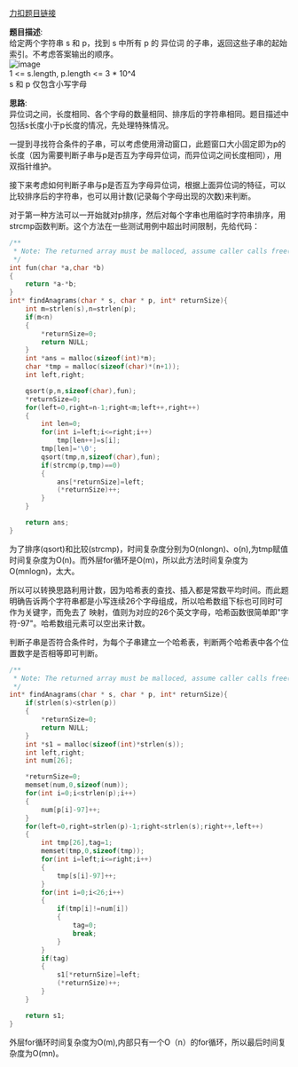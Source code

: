 [力扣题目链接](https://leetcode.cn/problems/find-all-anagrams-in-a-string/)

__题目描述__:\
给定两个字符串 s 和 p，找到 s 中所有 p 的 异位词 的子串，返回这些子串的起始索引。不考虑答案输出的顺序。\
![image](https://user-images.githubusercontent.com/84489567/202128528-f091f7d6-e92d-4ad9-9b63-6a2f58ccf111.png)\
1 <= s.length, p.length <= 3 * 10^4<br>
s 和 p 仅包含小写字母

__思路__:\
异位词之间，长度相同、各个字母的数量相同、排序后的字符串相同。题目描述中包括s长度小于p长度的情况，先处理特殊情况。

一提到寻找符合条件的子串，可以考虑使用滑动窗口，此题窗口大小固定即为p的长度（因为需要判断子串与p是否互为字母异位词，而异位词之间长度相同），用双指针维护。

接下来考虑如何判断子串与p是否互为字母异位词，根据上面异位词的特征，可以比较排序后的字符串，也可以用计数(记录每个字母出现的次数)来判断。

对于第一种方法可以一开始就对p排序，然后对每个字串也用临时字符串排序，用strcmp函数判断。这个方法在一些测试用例中超出时间限制，先给代码：
```C
/**
 * Note: The returned array must be malloced, assume caller calls free().
 */
int fun(char *a,char *b)
{
    return *a-*b;
}
int* findAnagrams(char * s, char * p, int* returnSize){
    int m=strlen(s),n=strlen(p);
    if(m<n)
    {
        *returnSize=0;
        return NULL;
    }
    int *ans = malloc(sizeof(int)*m);
    char *tmp = malloc(sizeof(char)*(n+1));
    int left,right;

    qsort(p,n,sizeof(char),fun);
    *returnSize=0;
    for(left=0,right=n-1;right<m;left++,right++)
    {
        int len=0;
        for(int i=left;i<=right;i++)
            tmp[len++]=s[i];
        tmp[len]='\0';
        qsort(tmp,n,sizeof(char),fun);
        if(strcmp(p,tmp)==0)
        {
            ans[*returnSize]=left;
            (*returnSize)++;
        }
    }

    return ans;
}
```
为了排序(qsort)和比较(strcmp)，时间复杂度分别为O(nlongn)、o(n),为tmp赋值时间复杂度为O(n)。而外层for循环是O(m)，所以此方法时间复杂度为O(mnlogn)，太大。

所以可以转换思路利用计数，因为哈希表的查找、插入都是常数平均时间。而此题明确告诉两个字符串都是小写连续26个字母组成，所以哈希数组下标也可同时可作为关键字，而免去了
映射，值则为对应的26个英文字母，哈希函数很简单即"字符-97"。哈希数组元素可以空出来计数。

判断子串是否符合条件时，为每个子串建立一个哈希表，判断两个哈希表中各个位置数字是否相等即可判断。
```C
/**
 * Note: The returned array must be malloced, assume caller calls free().
 */
int* findAnagrams(char * s, char * p, int* returnSize){
    if(strlen(s)<strlen(p))
    {
        *returnSize=0;
        return NULL;
    }
    int *s1 = malloc(sizeof(int)*strlen(s));
    int left,right;
    int num[26];

    *returnSize=0;
    memset(num,0,sizeof(num));
    for(int i=0;i<strlen(p);i++)
    {
        num[p[i]-97]++;
    }
    for(left=0,right=strlen(p)-1;right<strlen(s);right++,left++)
    {
        int tmp[26],tag=1;
        memset(tmp,0,sizeof(tmp));
        for(int i=left;i<=right;i++)
        {
            tmp[s[i]-97]++;
        }
        for(int i=0;i<26;i++)
        {
            if(tmp[i]!=num[i])
            {
                tag=0;
                break;
            }
        }
        if(tag)
        {
            s1[*returnSize]=left;
            (*returnSize)++;
        }
    }

    return s1;
}
```
外层for循环时间复杂度为O(m),内部只有一个O（n）的for循环，所以最后时间复杂度为O(mn)。
